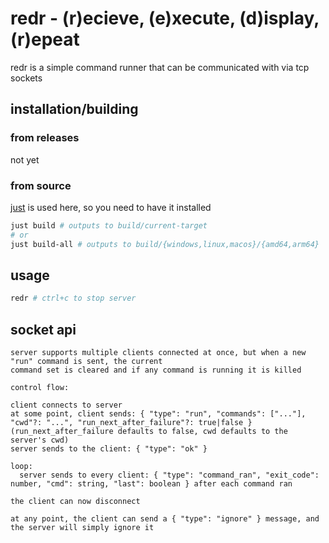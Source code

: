 # redr - (r)ecieve, (e)xecute, (d)isplay, (r)epeat

redr is a simple command runner that can be communicated with via tcp sockets

## installation/building

### from releases

not yet

### from source

[just](https://github.com/casey/just) is used here, so you need to have it installed

```bash
just build # outputs to build/current-target
# or
just build-all # outputs to build/{windows,linux,macos}/{amd64,arm64}
```

## usage

```bash
redr # ctrl+c to stop server
```

## socket api

```
server supports multiple clients connected at once, but when a new "run" command is sent, the current
command set is cleared and if any command is running it is killed

control flow:

client connects to server
at some point, client sends: { "type": "run", "commands": ["..."], "cwd"?: "...", "run_next_after_failure"?: true|false } (run_next_after_failure defaults to false, cwd defaults to the server's cwd)
server sends to the client: { "type": "ok" }

loop:
  server sends to every client: { "type": "command_ran", "exit_code": number, "cmd": string, "last": boolean } after each command ran

the client can now disconnect

at any point, the client can send a { "type": "ignore" } message, and the server will simply ignore it
```
